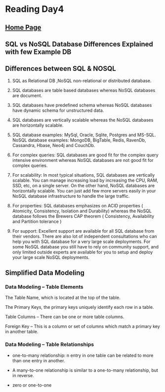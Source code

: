 # Reading Day4

## [Home Page](/README.md) 

## SQL vs NoSQL Database Differences Explained with few Example DB

## Differences between SQL & NOSQL
1. SQL as Relational DB ,NoSQL non-relational or distributed database.

2. SQL databases are table based databases whereas NoSQL databases are document. 

3. SQL databases have predefined schema whereas NoSQL databases have dynamic schema for unstructured data.

4. SQL databases are vertically scalable whereas the NoSQL databases are horizontally scalable. 

5. SQL database examples: MySql, Oracle, Sqlite, Postgres and MS-SQL. NoSQL database examples: MongoDB, BigTable, Redis, RavenDb, Cassandra, Hbase, Neo4j and CouchDb.

6. For complex queries: SQL databases are good fit for the complex query intensive environment whereas NoSQL databases are not good fit for complex queries.

7. For scalability: In most typical situations, SQL databases are vertically scalable. You can manage increasing load by increasing the CPU, RAM, SSD, etc, on a single server. On the other hand, NoSQL databases are horizontally scalable. You can just add few more servers easily in your NoSQL database infrastructure to handle the large traffic.

8. For properties: SQL databases emphasizes on ACID properties ( Atomicity, Consistency, Isolation and Durability) whereas the NoSQL database follows the Brewers CAP theorem ( Consistency, Availability and Partition tolerance )

9. For support: Excellent support are available for all SQL database from their vendors. There are also lot of independent consultations who can help you with SQL database for a very large scale deployments. For some NoSQL database you still have to rely on community support, and only limited outside experts are available for you to setup and deploy your large scale NoSQL deployments.

## Simplified Data Modeling

### Data Modeling – Table Elements

The Table Name, which is located at the top of the table.

The Primary Keys, the primary keys uniquely identify each row in a table.

Table Columns – There can be one or more table columns.

Foreign Key – This is a column or set of columns which match a primary key in another table.

### Data Modeling – Table Relationships

- one-to-many relationship: n entry in one table can be related to more than one entry in another.

- A many-to-one relationship is similar to a one-to-many relationship, but in reverse.

- zero or one-to-one


